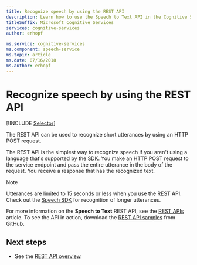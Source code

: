 ```yaml
---
title: Recognize speech by using the REST API
description: Learn how to use the Speech to Text API in the Cognitive Services Speech service.
titleSuffix: Microsoft Cognitive Services
services: cognitive-services
author: erhopf

ms.service: cognitive-services
ms.component: speech-service
ms.topic: article
ms.date: 07/16/2018
ms.author: erhopf
---
```


# Recognize speech by using the REST API

[!INCLUDE [Selector](../../../includes/cognitive-services-speech-service-how-to-recognize-speech-selector.md)]

The REST API can be used to recognize short utterances by using an HTTP POST request.

The REST API is the simplest way to recognize speech if you aren't using a language that's supported by the [SDK](speech-sdk.md). You make an HTTP POST request to the service endpoint and pass the entire utterance in the body of the request. You receive a response that has the recognized text.

> [!NOTE]
> Utterances are limited to 15 seconds or less when you use the REST API.
> Check out the [Speech SDK](how-to-recognize-speech-csharp.md) for recognition of longer utterances.

For more information on the **Speech to Text** REST API, see the [REST APIs](rest-apis.md#speech-to-text) article. To see the API in action, download the [REST API samples](https://github.com/Azure-Samples/SpeechToText-REST) from GitHub.

## Next steps

- See the [REST API overview](rest-apis.md).
